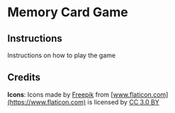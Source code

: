 # Memory Card Game

## Instructions
Instructions on how to play the game

## Credits
**Icons**: Icons made by [Freepik](http://www.freepik.com) from [www.flaticon.com](https://www.flaticon.com) is licensed by [CC 3.0 BY](http://creativecommons.org/licenses/by/3.0/)

